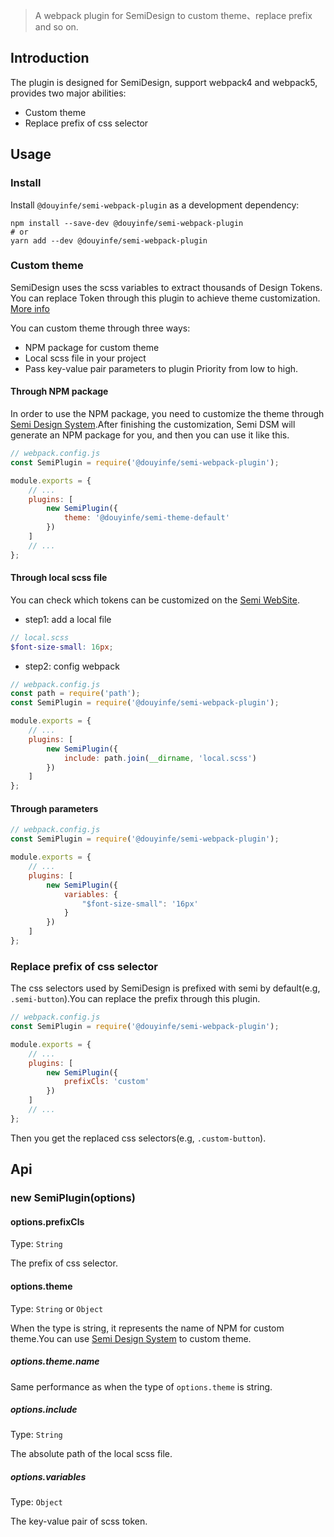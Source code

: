 > A webpack plugin for SemiDesign to custom theme、replace prefix and so on.

## Introduction
The plugin is designed for SemiDesign, support webpack4 and webpack5, provides two major abilities:
- Custom theme
- Replace prefix of css selector 

## Usage 

### Install 
Install `@douyinfe/semi-webpack-plugin` as a development dependency:

``` shell
npm install --save-dev @douyinfe/semi-webpack-plugin
# or
yarn add --dev @douyinfe/semi-webpack-plugin
```

### Custom theme
SemiDesign uses the scss variables to extract thousands of Design Tokens. You can replace Token through this plugin to achieve theme customization. [More info](https://semi.design/dsm/)

You can custom theme through three ways:
- NPM package for custom theme
- Local scss file in your project
- Pass key-value pair parameters to plugin 
Priority from low to high.
#### Through NPM package 

In order to use the NPM package, you need to customize the theme through [Semi Design System](https://semi.design/dsm/).After finishing the customization, Semi DSM will generate an NPM package for you, and then you can use it like this.

``` js
// webpack.config.js
const SemiPlugin = require('@douyinfe/semi-webpack-plugin');

module.exports = {
    // ...
    plugins: [
        new SemiPlugin({
            theme: '@douyinfe/semi-theme-default'
        })
    ]
    // ...
};
```

#### Through local scss file

You can check which tokens can be customized on the [Semi WebSite](https://semi.design/zh-CN/basic/tokens).

- step1: add a local file
``` scss
// local.scss
$font-size-small: 16px;

```
- step2: config webpack
``` js
// webpack.config.js
const path = require('path');
const SemiPlugin = require('@douyinfe/semi-webpack-plugin');

module.exports = {
    // ...
    plugins: [
        new SemiPlugin({
            include: path.join(__dirname, 'local.scss')
        })
    ]
};
```

#### Through parameters
``` js
// webpack.config.js
const SemiPlugin = require('@douyinfe/semi-webpack-plugin');

module.exports = {
    // ...
    plugins: [
        new SemiPlugin({
            variables: {
                "$font-size-small": '16px'
            }
        })
    ]
};
```

### Replace prefix of css selector
The css selectors used by SemiDesign is prefixed with semi by default(e.g, `.semi-button`).You can replace the prefix through this plugin.

``` js
// webpack.config.js
const SemiPlugin = require('@douyinfe/semi-webpack-plugin');

module.exports = {
    // ...
    plugins: [
        new SemiPlugin({
            prefixCls: 'custom'
        })
    ]
    // ...
};
```

Then you get the replaced css selectors(e.g, `.custom-button`).

## Api
### new SemiPlugin(options)

#### options.prefixCls

Type: `String`

The prefix of css selector.

#### options.theme

Type: `String` or `Object`

When the type is string, it represents the name of NPM for custom theme.You can use [Semi Design System](https://semi.design) to custom theme.

##### options.theme.name

Same performance as when the type of `options.theme` is string.

##### options.include

Type: `String`

The absolute path of the local scss file.

##### options.variables

Type: `Object`

The key-value pair of scss token.
